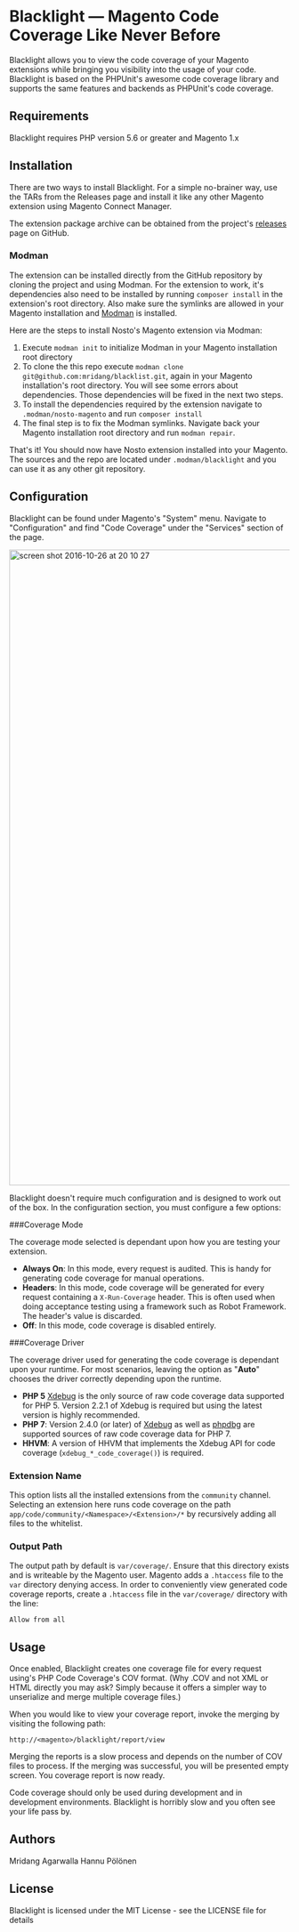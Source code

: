 
# Blacklight — Magento Code Coverage Like Never Before

Blacklight allows you to view the code coverage of your Magento extensions while bringing you visibility into the usage of your code. Blacklight is based on the PHPUnit's awesome code coverage library and supports the same features and backends as PHPUnit's code coverage.


Requirements
------------

Blacklight requires PHP version 5.6 or greater and Magento 1.x


Installation
------------

There are two ways to install Blacklight. For a simple no-brainer way, use the TARs from the Releases page and install it like any other Magento extension using Magento Connect Manager.

The extension package archive can be obtained from the project's [releases](https://github.com/mridang/blacklight/releases) page on GitHub.

### Modman

The extension can be installed directly from the GitHub repository by cloning the project and using Modman. For the extension to work, it's dependencies also need to be installed by running `composer install` in the extension's root directory. Also make sure the symlinks are allowed in your Magento installation and [Modman](https://github.com/colinmollenhour/modman) is installed.

Here are the steps to install Nosto's Magento extension via Modman:

1. Execute `modman init` to initialize Modman in your Magento installation root directory
2. To clone the this repo execute `modman clone git@github.com:mridang/blacklist.git`, again in your Magento installation's root directory. You will see some errors about dependencies. Those dependencies will be fixed in the next two steps.
3. To install the dependencies required by the extension navigate to `.modman/nosto-magento` and run `composer install`
4. The final step is to fix the Modman symlinks. Navigate back your Magento installation root directory and run `modman repair`.

That's it! You should now have Nosto extension installed into your Magento. The sources and the repo are located under `.modman/blacklight` and you can use it as any other git repository.  


Configuration
-----

Blacklight can be found under Magento's "System" menu. Navigate to "Configuration" and find "Code Coverage" under the "Services" section of the page.


<img width="1143" alt="screen shot 2016-10-26 at 20 10 27" src="https://cloud.githubusercontent.com/assets/327432/19736522/4dd214da-9bb8-11e6-9879-6df22ae55f05.png">



Blacklight doesn't require much configuration and is designed to work out of the box. In the configuration section, you must configure a few options:

###Coverage Mode

The coverage mode selected is dependant upon how you are testing your extension. 

* **Always On**: In this mode, every request is audited. This is handy for generating code coverage for manual operations.
* **Headers**: In this mode, code coverage will be generated for every request containing a `X-Run-Coverage` header. This is often used when doing acceptance testing using a framework such as Robot Framework. The header's value is discarded.
* **Off**: In this mode, code coverage is disabled entirely.



###Coverage Driver

The coverage driver used for generating the code coverage is dependant upon your runtime. For most scenarios, leaving the option as "**Auto**" chooses the driver correctly depending upon the runtime.

* **PHP 5** [Xdebug](http://xdebug.org/) is the only source of raw code coverage data supported for PHP 5. Version 2.2.1 of Xdebug is required but using the latest version is highly recommended.
* **PHP 7**: Version 2.4.0 (or later) of [Xdebug](http://xdebug.org/) as well as [phpdbg](http://phpdbg.com/docs) are supported sources of raw code coverage data for PHP 7.
* **HHVM**:  A version of HHVM that implements the Xdebug API for code coverage (`xdebug_*_code_coverage()`) is required.


### Extension Name

This option lists all the installed extensions from the `community` channel. Selecting an extension here runs code coverage on the path `app/code/community/<Namespace>/<Extension>/*`  by recursively adding all files to the whitelist.

### Output Path

The output path by default is `var/coverage/`. Ensure that this directory exists and is writeable by the Magento user. Magento adds a `.htaccess` file to the `var` directory denying access. In order to conveniently view generated code coverage reports, create a `.htaccess` file in the `var/coverage/` directory with the line:

```
Allow from all
```

## Usage

Once enabled, Blacklight creates one coverage file for every request using's PHP Code Coverage's COV format. (Why .COV and not XML or HTML directly you may ask? Simply because it offers a simpler way to unserialize and merge multiple coverage files.)

When you would like to view your coverage report, invoke the merging by visiting the following path:

```
http://<magento>/blacklight/report/view
```

Merging the reports is a slow process and depends on the number of COV files to process. If the merging was successful, you will be presented empty screen. You coverage report is now ready.

Code coverage should only be used during development and in development environments. Blacklight is horribly slow and you often see your life pass by.


Authors
-------

Mridang Agarwalla
Hannu Pölönen


License
-------

Blacklight is licensed under the MIT License - see the LICENSE file for details